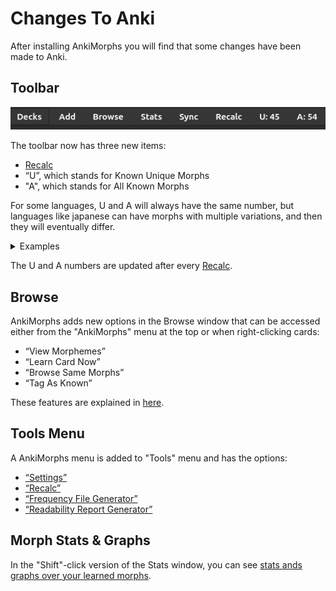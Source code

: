 # Changes To Anki

After installing AnkiMorphs you will find that some changes have been made to Anki.

## Toolbar

![toolbar.png](../../img/toolbar.png)

The toolbar now has three new items:
- [Recalc](../usage/recalc.md)
- “U”, which stands for Known Unique Morphs
- "A", which stands for All Known Morphs

For some languages, U and A will always have the same number, but languages like japanese can have morphs with multiple
variations, and then they will eventually differ.

<details>
  <summary style="display:list-item"> Examples </summary>


<blockquote>

**Each column in the table contains variations of the same morph.**

Knowing the morph in the highlighted cell below would give you U: 1 and A: 1
<div class='morph-variation'>
<table>
    <colgroup>
    <col>
    <col>
    <col>
  </colgroup>
<tr>
    <td>ない</td>
    <td>物</td>
    <td>奴</td>
    <td>出</td>
</tr>
<tr>
    <td>ねぇ</td>
    <td>もの</td>
    <td>やつ</td>
    <td>出る</td>
</tr>
<tr>
    <td>ね</td>
    <td class="morph-variation-selected_cell">もん</td>
    <td>ヤツ</td>
    <td>出よう</td>
</tr>
</table>
</div>

Knowing the morphs in the highlighted cells below would give you U: 1 and A: 2

<div class='morph-variation'>
<table>
    <colgroup>
    <col>
    <col>
    <col>
  </colgroup>
<tr>
    <td>ない</td>
    <td class="morph-variation-selected_cell">物</td>
    <td>奴</td>
    <td>出</td>
</tr>
<tr>
    <td>ねぇ</td>
    <td>もの</td>
    <td>やつ</td>
    <td>出る</td>
</tr>
<tr>
    <td>ね</td>
    <td class="morph-variation-selected_cell">もん</td>
    <td>ヤツ</td>
    <td>出よう</td>
</tr>
</table>
</div>

Knowing the morphs in the highlighted cells below would give you U: 2 and A: 3

<div class='morph-variation'>
<table>
    <colgroup>
    <col>
    <col>
    <col>
  </colgroup>
<tr>
    <td>ない</td>
    <td class="morph-variation-selected_cell">物</td>
    <td>奴</td>
    <td>出</td>
</tr>
<tr>
    <td>ねぇ</td>
    <td>もの</td>
    <td>やつ</td>
    <td class="morph-variation-selected_cell">出る</td>
</tr>
<tr>
    <td>ね</td>
    <td class="morph-variation-selected_cell">もん</td>
    <td>ヤツ</td>
    <td>出よう</td>
</tr>
</table>
</div>
<br>
</blockquote>
</details>



The U and A numbers are updated after every [Recalc](../usage/recalc.md).

## Browse

AnkiMorphs adds new options in the Browse window that can be accessed either from the "AnkiMorphs" menu at the top or when
right-clicking cards:

* “View Morphemes”
* “Learn Card Now”
* “Browse Same Morphs”
* “Tag As Known”

These features are explained in [here](../usage/browser.md).

## Tools Menu

A AnkiMorphs menu is added to "Tools" menu and has the options:

* [“Settings”](../setup/settings.md)
* [“Recalc”](../usage/recalc.md)
* [“Frequency File Generator”](../usage/generators/frequency-file-generator.md)
* [“Readability Report Generator”](../usage/generators/readability-report-generator.md)

## Morph Stats & Graphs

In the "Shift"-click version of the Stats window, you can
see [stats ands graphs over your learned morphs](../usage/statistics.md).
